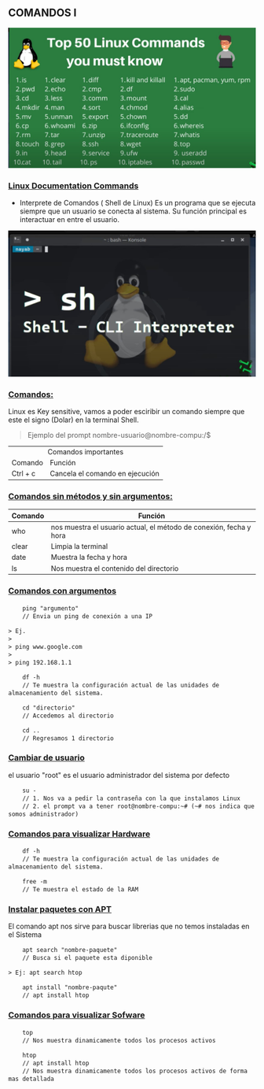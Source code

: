## COMANDOS I

![](comandos.jpg)

### [Linux Documentation Commands](https://linux.die.net/)

- Interprete de Comandos ( Shell de Linux)
Es un programa que se ejecuta siempre que un usuario se conecta al sistema.
Su función principal es interactuar en entre el usuario.

![](interprete-de-comandos.jpg)

### [Comandos:]()
Linux es Key sensitive, vamos a poder esciribir un comando siempre que este el signo
(Dolar) en la terminal Shell.
> Ejemplo del prompt
> nombre-usuario@nombre-compu:/$

<table>
    <tbody>
        <tr>
            <td colspan="2" align="center">Comandos importantes</td>
        </tr>
        <tr>
            <td>Comando</td>
            <td>Función</td>
        </tr>
        <tr>
            <td>Ctrl + c</td>
            <td>Cancela el comando en ejecución</td>
        </tr>
    </tbody>
</table>

### [Comandos sin métodos y sin argumentos:]()

|Comando|Función|
|-|-|
|who        |nos muestra el usuario actual, el método de conexión, fecha y hora|
|clear      |Limpia la terminal|
|date       |Muestra la fecha y hora|
|ls         |Nos muestra el contenido del directorio|

### [Comandos con argumentos]()
```
    ping "argumento"
    // Envia un ping de conexión a una IP
```
    > Ej.
    > 
    > ping www.google.com
    >
    > ping 192.168.1.1
```
    df -h
    // Te muestra la configuración actual de las unidades de almacenamiento del sistema. 
```
```
    cd "directorio"
    // Accedemos al directorio
```
```
    cd ..
    // Regresamos 1 directorio
```

### [Cambiar de usuario]()
el usuario "root" es el usuario administrador del sistema por defecto
```
    su -
    // 1. Nos va a pedir la contraseña con la que instalamos Linux
    // 2. el prompt va a tener root@nombre-compu:~# (~# nos indica que somos administrador)
```

### [Comandos para visualizar Hardware]()

```
    df -h
    // Te muestra la configuración actual de las unidades de almacenamiento del sistema. 
```
```
    free -m
    // Te muestra el estado de la RAM
```

### [Instalar paquetes con APT]()
El comando apt nos sirve para buscar librerias que no temos instaladas en el Sistema
```
    apt search "nombre-paquete"
    // Busca si el paquete esta diponible
```
    > Ej: apt search htop
```
    apt install "nombre-paqute"
    // apt install htop
```

    
### [Comandos para visualizar Sofware]()
```
    top
    // Nos muestra dinamicamente todos los procesos activos
```
```
    htop
    // apt install htop
    // Nos muestra dinamicamente todos los procesos activos de forma mas detallada
```